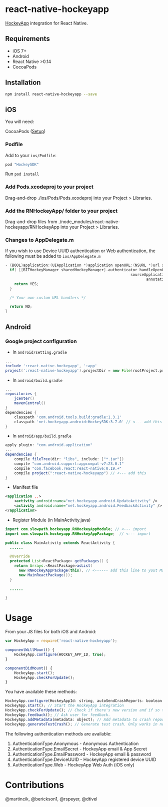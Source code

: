 # react-native-hockeyapp
[HockeyApp](http://hockeyapp.com) integration for React Native.

## Requirements

- iOS 7+
- Android
- React Native >0.14
- CocoaPods

## Installation

```bash
npm install react-native-hockeyapp --save
```

## iOS

You will need:

CocoaPods ([Setup](https://guides.cocoapods.org/using/getting-started.html#installation))

### Podfile

Add to your `ios/Podfile`:
```ruby
pod "HockeySDK"
```

Run `pod install`

### Add Pods.xcodeproj to your project
Drag-and-drop ./ios/Pods/Pods.xcodeproj into your Project > Libraries.

### Add the RNHockeyApp/ folder to your project
Drag-and-drop files from ./node_modules/react-native-hockeyapp/RNHockeyApp into your Project > Libraries.

### Changes to AppDelegate.m
If you wish to use Device UUID authentication or Web authentication, the following must be added to `ios/AppDelegate.m`
```objective-c
- (BOOL)application:(UIApplication *)application openURL:(NSURL *)url sourceApplication:(NSString *)sourceApplication annotation:(id)annotation {
  if( [[BITHockeyManager sharedHockeyManager].authenticator handleOpenURL:url
                                                        sourceApplication:sourceApplication
                                                               annotation:annotation]) {
    return YES;
  }

  /* Your own custom URL handlers */

  return NO;
}
```

## Android

### Google project configuration

* In `android/setting.gradle`

```gradle
...
include ':react-native-hockeyapp', ':app'
project(':react-native-hockeyapp').projectDir = new File(rootProject.projectDir, '../node_modules/react-native-hockeyapp/android')
```

* In `android/build.gradle`

```gradle
...
repositories {
    jcenter()
    mavenCentral()
}
dependencies {
    classpath 'com.android.tools.build:gradle:1.3.1'
    classpath 'net.hockeyapp.android:HockeySDK:3.7.0' // <--- add this
}
```

* In `android/app/build.gradle`

```gradle
apply plugin: "com.android.application"
...
dependencies {
    compile fileTree(dir: "libs", include: ["*.jar"])
    compile "com.android.support:appcompat-v7:23.0.1"
    compile "com.facebook.react:react-native:0.19.+"
    compile project(":react-native-hockeyapp") // <--- add this
}
```

* Manifest file
```xml
<application ..>
    <activity android:name="net.hockeyapp.android.UpdateActivity" />
    <activity android:name="net.hockeyapp.android.FeedbackActivity" />
</application>
```

* Register Module (in MainActivity.java)

```java
import com.slowpath.hockeyapp.RNHockeyAppModule; // <--- import
import com.slowpath.hockeyapp.RNHockeyAppPackage;  // <--- import

public class MainActivity extends ReactActivity {
  ......

  @Override
  protected List<ReactPackage> getPackages() {
    return Arrays.<ReactPackage>asList(
      new RNHockeyAppPackage(this), // <------ add this line to yout MainActivity class
      new MainReactPackage());
  }

  ......

}
```

# Usage

From your JS files for both iOS and Android:

```js
var HockeyApp = require('react-native-hockeyapp');

componentWillMount() {
    HockeyApp.configure(HOCKEY_APP_ID, true);
}

componentDidMount() {
    HockeyApp.start();
    HockeyApp.checkForUpdate();
}
```

You have available these methods:
```js
HockeyApp.configure(HockeyAppId: string, autoSendCrashReports: boolean = true, authenticationType: AuthenticationType = AuthenticationType.Anonymous, appSecret: string = '', ignoreDefaultHandler: string = false); // Configure the settings
HockeyApp.start(); // Start the HockeyApp integration
HockeyApp.checkForUpdate(); // Check if there's new version and if so trigger update
HockeyApp.feedback(); // Ask user for feedback.
HockeyApp.addMetadata(metadata: object); // Add metadata to crash report.  The argument must be an object with key-value pairs.
HockeyApp.generateTestCrash(); // Generate test crash. Only works in no-debug mode.
```
The following authentication methods are available:

1. AuthenticationType.Anonymous - Anonymous Authentication
1. AuthenticationType.EmailSecret - HockeyApp email & App Secret
1. AuthenticationType.EmailPassword - HockeyApp email & password
1. AuthenticationType.DeviceUUID - HockeyApp registered device UUID
1. AuthenticationType.Web - HockeyApp Web Auth (iOS only)

# Contributions
@martincik, @berickson1, @rspeyer, @dtivel
